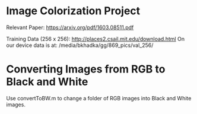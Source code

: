 # Image Colorization Project

Relevant Paper: https://arxiv.org/pdf/1603.08511.pdf

Training Data (256 x 256): http://places2.csail.mit.edu/download.html
On our device data is at: /media/bkhadka/gg/869_pics/val_256/

# Converting Images from RGB to Black and White

Use convertToBW.m to change a folder of RGB images into Black and White images.
